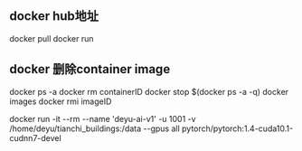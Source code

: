 ## docker hub地址
<!-- https://hub.docker.com/ -->

docker pull 
docker run




## docker 删除container image
docker  ps  -a
docker  rm containerID
docker stop $(docker  ps  -a -q)
docker images
docker rmi imageID


docker run -it  --rm --name 'deyu-ai-v1' -u 1001 -v /home/deyu/tianchi_buildings:/data  --gpus all pytorch/pytorch:1.4-cuda10.1-cudnn7-devel